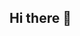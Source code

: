 ## Hi there 👋

<!--
**CharlesNinelle/CharlesNinelle** is a ✨ _special_ ✨ repository because its `README.md` (this file) appears on your GitHub profile.


 
## <p align="center">🐍 My Contributions 🐍</p>
 
<p align="center">
<img alt="snake eating my contributions" src="https://raw.githubusercontent.com/salesp07/salesp07/output/github-contribution-grid-snake.svg" />
</p>
 
---
<img align="right" src="https://visitor-badge.laobi.icu/badge?page_id=haytamaroui.haytamaroui" />
 
# <p align="center"><img src="https://readme-typing-svg.herokuapp.com/?font=Righteous&size=35&center=true&vCenter=true&width=500&height=70&duration=4000&lines=Hi+There!+👋;+I'm+Nina+Charles!;" /></p>
 
## <p align="center">A software developer from Belgium</p>
 
 
<p align="center">
<a href="mailto:charlesninelle@gmail.com"><img src="https://img.shields.io/badge/Gmail-333333?style=for-the-badge&logo=gmail&logoColor=red" /></a>
<a href="https://www.linkedin.com/in/ninellecharles" target="_blank"><img src="https://img.shields.io/badge/LinkedIn-0077B5?style=for-the-badge&logo=linkedin&logoColor=white" target="_blank" /></a>
</p>
 
---
 
## <p align="center">⚒️ Languages-Frameworks-Tools ⚒️</p>
 
<p align="center">
<img src="https://skillicons.dev/icons?i=java,spring" />
<img src="https://skillicons.dev/icons?i=react,bootstrap,html,css,github,figma,tailwind" />
<img src="https://skillicons.dev/icons?i=javascript,typescript,mongodb,mysql" />
 
</p>
 
 
---
 
## <p align="center">🐍 My progress 🐍</p>
 
<p align="center">
<img alt="snake eating my contributions" src="https://raw.githubusercontent.com/salesp07/salesp07/output/github-contribution-grid-snake.svg" />
</p>
 
---
 
## <p align="center">⚡ Status ⚡</p>
 
<p align="center">
<img width=390 src="https://github-readme-stats.vercel.app/api/top-langs/?username=haytamaroui&count_private=true&theme=react&border_radius=10" alt="streak stats"/>
<img width=390 src="https://github-readme-stats.vercel.app/api?username=haytamaroui&count_private=true&show_icons=true&theme=react&rank_icon=github&border_radius=10" alt="readme stats" />
<br/>
<a href="https://git.io/streak-stats"><img src="https://streak-stats.demolab.com?user=haytamaroui&theme=dracula&mode=weekly" alt="GitHub Streak" /></a>
</p>
 
 
---
 
<p align="center"> 
<a href="https://haytamaroui.com" target="_blank">
<img src="https://img.shields.io/badge/Haytamaroui.com-%23000B25.svg?style=for-the-badge&logo=Haytamaroui.com&logoColor=00A4DC" target="_blank" />
</a>
</p>
